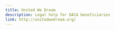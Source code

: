 ```yaml
---
title: United We Dream
description: Legal help for DACA beneficiaries
link: http://unitedwedream.org/
---
```

